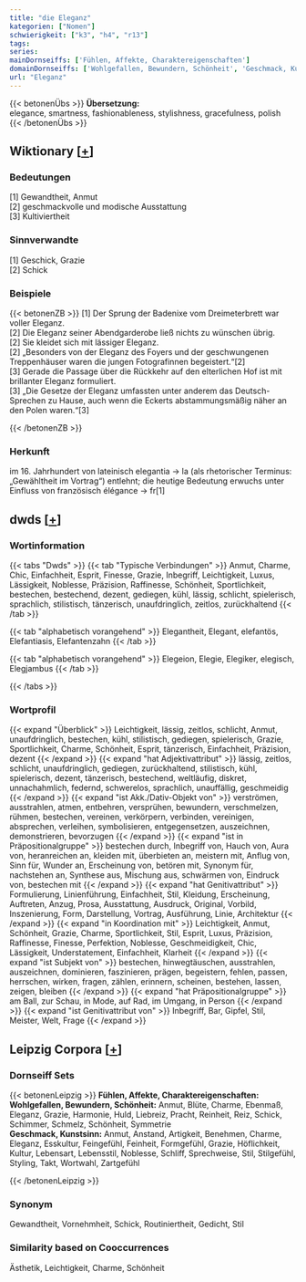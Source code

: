 ```yaml
---
title: "die Eleganz"
kategorien: ["Nomen"]
schwierigkeit: ["k3", "h4", "r13"]
tags:
series:
mainDornseiffs: ['Fühlen, Affekte, Charaktereigenschaften']
domainDornseiffs: ['Wohlgefallen, Bewundern, Schönheit', 'Geschmack, Kunstsinn']
url: "Eleganz"
---
```


{{< betonenÜbs >}}
**Übersetzung:**  
elegance, smartness, fashionableness, stylishness, gracefulness, polish  
{{< /betonenÜbs >}}

## Wiktionary [[+](https://de.wiktionary.org/wiki/Eleganz)]

### Bedeutungen
[1] Gewandtheit, Anmut  
[2] geschmackvolle und modische Ausstattung  
[3] Kultiviertheit  

### Sinnverwandte
[1] Geschick, Grazie  
[2] Schick  

### Beispiele
{{< betonenZB >}}
[1] Der Sprung der Badenixe vom Dreimeterbrett war voller Eleganz.  
[2] Die Eleganz seiner Abendgarderobe ließ nichts zu wünschen übrig.  
[2] Sie kleidet sich mit lässiger Eleganz.  
[2] „Besonders von der Eleganz des Foyers und der geschwungenen Treppenhäuser waren die jungen Fotografinnen begeistert.“[2]  
[3] Gerade die Passage über die Rückkehr auf den elterlichen Hof ist mit brillanter Eleganz formuliert.  
[3] „Die Gesetze der Eleganz umfassten unter anderem das Deutsch-Sprechen zu Hause, auch wenn die Eckerts abstammungsmäßig näher an den Polen waren.“[3]  

{{< /betonenZB >}}
### Herkunft
im 16. Jahrhundert von lateinisch elegantia → la (als rhetorischer Terminus: „Gewähltheit im Vortrag“) entlehnt; die heutige Bedeutung erwuchs unter Einfluss von französisch élégance → fr[1]  



## dwds [[+](https://www.dwds.de/wb/Eleganz)]

### Wortinformation
{{< tabs "Dwds" >}}
{{< tab "Typische Verbindungen" >}}
Anmut, Charme, Chic, Einfachheit, Esprit, Finesse, Grazie, Inbegriff, Leichtigkeit, Luxus, Lässigkeit, Noblesse, Präzision, Raffinesse, Schönheit, Sportlichkeit, bestechen, bestechend, dezent, gediegen, kühl, lässig, schlicht, spielerisch, sprachlich, stilistisch, tänzerisch, unaufdringlich, zeitlos, zurückhaltend
{{< /tab >}}

{{< tab "alphabetisch vorangehend" >}}
Elegantheit, Elegant, elefantös, Elefantiasis, Elefantenzahn
{{< /tab >}}

{{< tab "alphabetisch vorangehend" >}}
Elegeion, Elegie, Elegiker, elegisch, Elegjambus
{{< /tab >}}

{{< /tabs >}}

### Wortprofil
{{< expand "Überblick" >}} Leichtigkeit, lässig, zeitlos, schlicht, Anmut, unaufdringlich, bestechen, kühl, stilistisch, gediegen, spielerisch, Grazie, Sportlichkeit, Charme, Schönheit, Esprit, tänzerisch, Einfachheit, Präzision, dezent {{< /expand >}}
{{< expand "hat Adjektivattribut" >}} lässig, zeitlos, schlicht, unaufdringlich, gediegen, zurückhaltend, stilistisch, kühl, spielerisch, dezent, tänzerisch, bestechend, weltläufig, diskret, unnachahmlich, federnd, schwerelos, sprachlich, unauffällig, geschmeidig {{< /expand >}}
{{< expand "ist Akk./Dativ-Objekt von" >}} verströmen, ausstrahlen, atmen, entbehren, versprühen, bewundern, verschmelzen, rühmen, bestechen, vereinen, verkörpern, verbinden, vereinigen, absprechen, verleihen, symbolisieren, entgegensetzen, auszeichnen, demonstrieren, bevorzugen {{< /expand >}}
{{< expand "ist in Präpositionalgruppe" >}} bestechen durch, Inbegriff von, Hauch von, Aura von, heranreichen an, kleiden mit, überbieten an, meistern mit, Anflug von, Sinn für, Wunder an, Erscheinung von, betören mit, Synonym für, nachstehen an, Synthese aus, Mischung aus, schwärmen von, Eindruck von, bestechen mit {{< /expand >}}
{{< expand "hat Genitivattribut" >}} Formulierung, Linienführung, Einfachheit, Stil, Kleidung, Erscheinung, Auftreten, Anzug, Prosa, Ausstattung, Ausdruck, Original, Vorbild, Inszenierung, Form, Darstellung, Vortrag, Ausführung, Linie, Architektur {{< /expand >}}
{{< expand "in Koordination mit" >}} Leichtigkeit, Anmut, Schönheit, Grazie, Charme, Sportlichkeit, Stil, Esprit, Luxus, Präzision, Raffinesse, Finesse, Perfektion, Noblesse, Geschmeidigkeit, Chic, Lässigkeit, Understatement, Einfachheit, Klarheit {{< /expand >}}
{{< expand "ist Subjekt von" >}} bestechen, hinwegtäuschen, ausstrahlen, auszeichnen, dominieren, faszinieren, prägen, begeistern, fehlen, passen, herrschen, wirken, fragen, zählen, erinnern, scheinen, bestehen, lassen, zeigen, bleiben {{< /expand >}}
{{< expand "hat Präpositionalgruppe" >}} am Ball, zur Schau, in Mode, auf Rad, im Umgang, in Person {{< /expand >}}
{{< expand "ist Genitivattribut von" >}} Inbegriff, Bar, Gipfel, Stil, Meister, Welt, Frage {{< /expand >}}

## Leipzig Corpora [[+](https://corpora.uni-leipzig.de/en/res?word=Eleganz&corpusId=deu_newscrawl-public_2018)]

### Dornseiff Sets
{{< betonenLeipzig >}}
**Fühlen, Affekte, Charaktereigenschaften:**  
**Wohlgefallen, Bewundern, Schönheit:** Anmut, Blüte, Charme, Ebenmaß, Eleganz, Grazie, Harmonie, Huld, Liebreiz, Pracht, Reinheit, Reiz, Schick, Schimmer, Schmelz, Schönheit, Symmetrie  
**Geschmack, Kunstsinn:** Anmut, Anstand, Artigkeit, Benehmen, Charme, Eleganz, Esskultur, Feingefühl, Feinheit, Formgefühl, Grazie, Höflichkeit, Kultur, Lebensart, Lebensstil, Noblesse, Schliff, Sprechweise, Stil, Stilgefühl, Styling, Takt, Wortwahl, Zartgefühl  

{{< /betonenLeipzig >}}

### Synonym
Gewandtheit, Vornehmheit, Schick, Routiniertheit, Gedicht, Stil


### Similarity based on Cooccurrences
Ästhetik, Leichtigkeit, Charme, Schönheit

